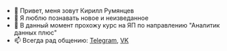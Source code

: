 - 👋 Привет, меня зовут Кирилл Румянцев
- 👀 Я люблю познавать новое и неизведанное
- 🌱 В данный момент прохожу курс на ЯП по направлению "Аналитик данных плюс"
- 📫 Всегда рад общению: [Telegram](https://t.me/rumyantsevk), [VK](https://vk.com/rumyantsevk)


<!---
rumyantsevk265/rumyantsevk265 is a ✨ special ✨ repository because its `README.md` (this file) appears on your GitHub profile.
You can click the Preview link to take a look at your changes.
--->
